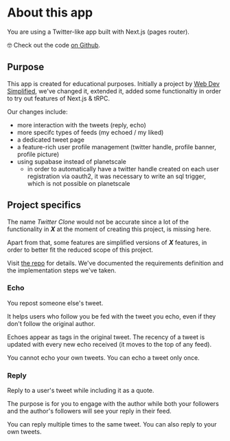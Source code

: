 # About this app

You are using a Twitter-like app built with Next.js (pages router).

🤓 Check out the code [on Github](https://github.com/dvinubiu/nextjs-twitter-clone).

## Purpose

This app is created for educational purposes. Initially a project by [Web Dev Simplified](https://github.com/WebDevSimplified/twitter-clone), we've changed it, extended it, added some functionaltiy in order to try out features of Next.js & tRPC.

Our changes include: 
- more interaction with the tweets (reply, echo)
- more specifc types of feeds (my echoed / my liked)
- a dedicated tweet page
- a feature-rich user profile management (twitter handle, profile banner, profile picture)
- using supabase instead of planetscale 
  - in order to automatically have a twitter handle created on each user registration via oauth2, it was necessary to write an sql trigger, which is not possible on planetscale

## Project specifics

The name *Twitter Clone* would not be accurate since a lot of the functionality in ***X*** at the moment of creating this project, is missing here.

Apart from that, some features are simplified versions of ***X*** features, in order to better fit the reduced scope of this project.

Visit [the repo](https://github.com/dvinubiu/nextjs-twitter-clone) for details. We've documented the requirements definition and the implementation steps we've taken.

### Echo

You repost someone else's tweet. 

It helps users who follow you be fed with the tweet you echo, even if they don't follow the original author. 

Echoes appear as tags in the original tweet. The recency of a tweet is updated with every new echo received (it moves to the top of any feed).

You cannot echo your own tweets. You can echo a tweet only once.

### Reply

Reply to a user's tweet while including it as a quote.

The purpose is for you to engage with the author while both your followers and the author's followers will see your reply in their feed.

You can reply multiple times to the same tweet. You can also reply to your own tweets.